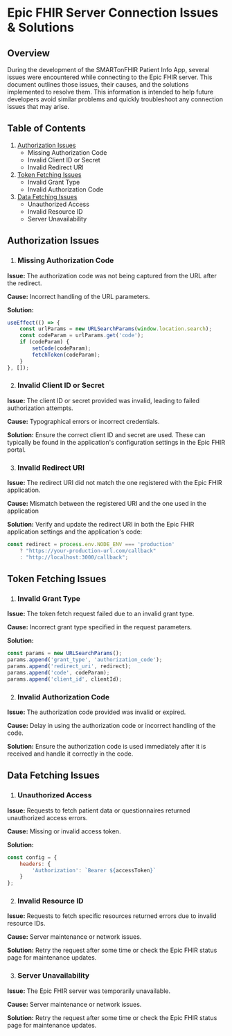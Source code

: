 # Epic FHIR Server Connection Issues & Solutions

## Overview

During the development of the SMARTonFHIR Patient Info App, several issues were encountered while connecting to the Epic FHIR server. This document outlines those issues, their causes, and the solutions implemented to resolve them. This information is intended to help future developers avoid similar problems and quickly troubleshoot any connection issues that may arise.

## Table of Contents

1. [Authorization Issues](#authorization-issues)
    - Missing Authorization Code
    - Invalid Client ID or Secret
    - Invalid Redirect URI
2. [Token Fetching Issues](#token-fetching-issues)
    - Invalid Grant Type
    - Invalid Authorization Code
3. [Data Fetching Issues](#data-fetching-issues)
    - Unauthorized Access
    - Invalid Resource ID
    - Server Unavailability

## Authorization Issues

1. ### Missing Authorization Code

**Issue:** The authorization code was not being captured from the URL after the redirect.

**Cause:** Incorrect handling of the URL parameters.

**Solution:**
```javascript
useEffect(() => {
    const urlParams = new URLSearchParams(window.location.search);
    const codeParam = urlParams.get('code');
    if (codeParam) {
        setCode(codeParam);
        fetchToken(codeParam);
    }
}, []);
```

2. ### Invalid Client ID or Secret

**Issue:** The client ID or secret provided was invalid, leading to failed authorization attempts.

**Cause:** Typographical errors or incorrect credentials.

**Solution:** Ensure the correct client ID and secret are used. These can typically be found in the application's configuration settings in the Epic FHIR portal.


3. ### Invalid Redirect URI

**Issue:** The redirect URI did not match the one registered with the Epic FHIR application.

**Cause:** Mismatch between the registered URI and the one used in the application

**Solution:** Verify and update the redirect URI in both the Epic FHIR application settings and the application's code:
```javascript
const redirect = process.env.NODE_ENV === 'production'
    ? "https://your-production-url.com/callback"
    : "http://localhost:3000/callback";
```

## Token Fetching Issues

1. ### Invalid Grant Type

**Issue:** The token fetch request failed due to an invalid grant type.

**Cause:** Incorrect grant type specified in the request parameters.

**Solution:**
```javascript
const params = new URLSearchParams();
params.append('grant_type', 'authorization_code');
params.append('redirect_uri', redirect);
params.append('code', codeParam);
params.append('client_id', clientId);
```
2. ### Invalid Authorization Code

**Issue:** The authorization code provided was invalid or expired.

**Cause:** Delay in using the authorization code or incorrect handling of the code.

**Solution:** Ensure the authorization code is used immediately after it is received and handle it correctly in the code.

## Data Fetching Issues

1. ### Unauthorized Access

**Issue:** Requests to fetch patient data or questionnaires returned unauthorized access errors.

**Cause:** Missing or invalid access token.

**Solution:**
```javascript
const config = {
    headers: {
        'Authorization': `Bearer ${accessToken}`
    }
};
```

2. ### Invalid Resource ID

**Issue:** Requests to fetch specific resources returned errors due to invalid resource IDs.

**Cause:** Server maintenance or network issues.

**Solution:** Retry the request after some time or check the Epic FHIR status page for maintenance updates.

3. ### Server Unavailability

**Issue:** The Epic FHIR server was temporarily unavailable.

**Cause:** Server maintenance or network issues.

**Solution:** Retry the request after some time or check the Epic FHIR status page for maintenance updates.

